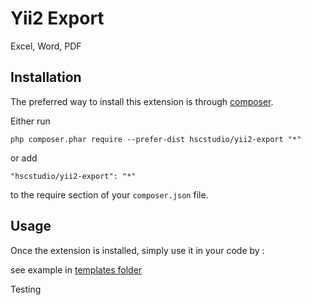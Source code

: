 Yii2 Export
===========
Excel, Word, PDF

Installation
------------

The preferred way to install this extension is through [composer](http://getcomposer.org/download/).

Either run

```
php composer.phar require --prefer-dist hscstudio/yii2-export "*"
```

or add

```
"hscstudio/yii2-export": "*"
```

to the require section of your `composer.json` file.


Usage
-----

Once the extension is installed, simply use it in your code by  :

see example in [templates folder](templates/)

Testing

